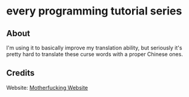 # every programming tutorial series

## About

I'm using it to basically improve my translation ability, but seriously it's pretty hard to translate these curse words with a proper Chinese ones.

## Credits

Website: [Motherfucking Website](https://www.motherfuckingwebsite.com/)
